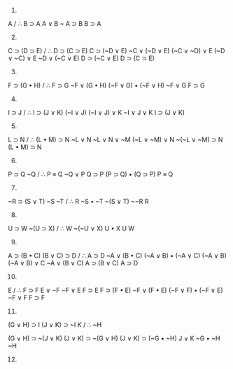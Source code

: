 1)

A / ∴ B ⊃ A
A ∨ B
~ A ⊃ B
B ⊃ A

2)

C ⊃ (D ⊃ E) / ∴ D ⊃ (C ⊃ E)
C ⊃ (~D ∨ E)
~C ∨ (~D ∨ E)
(~C ∨ ~D) ∨ E
(~D ∨ ~C) ∨ E
~D ∨ (~C ∨ E)
D ⊃ (~C ∨ E)
D ⊃ (C ⊃ E) 

3)

F ⊃ (G • H) / ∴ F ⊃ G
~F ∨ (G • H)
(~F ∨ G) • (~F ∨ H)
~F ∨ G
F ⊃ G

4)

I ⊃ J / ∴ I ⊃ (J ∨ K)
(~I ∨ J)
(~I ∨ J) ∨ K
~I ∨ J ∨ K
I ⊃ (J ∨ K)

5)

L ⊃ N / ∴ (L • M) ⊃ N
~L ∨ N
~L ∨ N ∨ ~M
(~L ∨ ~M) ∨ N
~(~L ∨ ~M) ⊃ N
(L • M) ⊃ N

6)

P ⊃ Q
~Q / ∴ P ≡ Q
~Q ∨ P
Q ⊃ P
(P ⊃ Q) • (Q ⊃ P)
P ≡ Q

7)

~R ⊃ (S ∨ T)
~S
~T / ∴ R
~S • ~T
~(S ∨ T)
\~\~R
R

8)

U ⊃ W
~(U ⊃ X) / ∴ W
~(~U ∨ X)
U • X
U
W

9)

A ⊃ (B • C)
(B ∨ C) ⊃ D / ∴ A ⊃ D
~A ∨ (B • C)
(~A ∨ B) • (~A ∨ C)
(~A ∨ B) 
(~A ∨ B) ∨ C 
~A ∨ (B ∨ C)
A ⊃ (B ∨ C)
A ⊃ D

10)

E / ∴ F ⊃ F
E ∨ ~F
~F ∨ E
F ⊃ E
F ⊃ (F • E)
~F ∨ (F • E)
(~F ∨ F) • (~F ∨ E)
~F ∨ F
F ⊃ F

11)

(G ∨ H) ⊃ I
(J ∨ K) ⊃ ~I
K / ∴ ~H

(G ∨ H) ⊃ ~(J ∨ K)
(J ∨ K) ⊃ ~(G ∨ H)
(J ∨ K) ⊃ (~G • ~H)
J ∨ K
~G • ~H
~H

12)